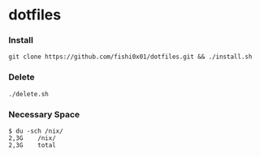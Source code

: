 # dotfiles
### Install
```
git clone https://github.com/fishi0x01/dotfiles.git && ./install.sh
```
### Delete
```
./delete.sh
```

### Necessary Space
```
$ du -sch /nix/
2,3G    /nix/
2,3G    total
```
